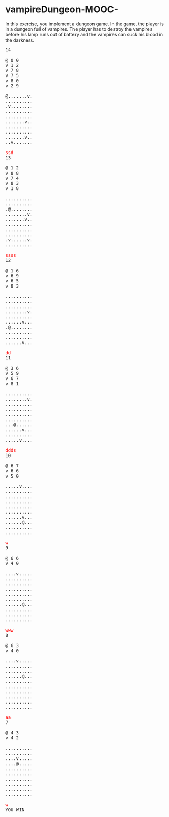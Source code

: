 # vampireDungeon-MOOC-
In this exercise, you implement a dungeon game. In the game, the player is in a dungeon full of vampires. The player has to destroy the vampires before his lamp runs out of battery and the vampires can suck his blood in the darkness.
<pre>14

@ 0 0
v 1 2
v 7 8
v 7 5
v 8 0
v 2 9

@.......v.
..........
.v........
..........
..........
.......v..
..........
..........
.......v..
..v.......

<font color="red">ssd</font>
13

@ 1 2
v 8 8
v 7 4
v 8 3
v 1 8

..........
..........
.@........
........v.
.......v..
..........
..........
..........
.v......v.
..........

<font color="red">ssss</font>
12

@ 1 6
v 6 9
v 6 5
v 8 3

..........
..........
..........
........v.
..........
......v...
.@........
..........
..........
......v...

<font color="red">dd</font>
11

@ 3 6
v 5 9
v 6 7
v 8 1

..........
........v.
..........
..........
..........
..........
...@......
......v...
..........
.....v....

<font color="red">ddds</font>
10

@ 6 7
v 6 6
v 5 0

.....v....
..........
..........
..........
..........
..........
......v...
......@...
..........
..........

<font color="red">w</font>
9

@ 6 6
v 4 0

....v.....
..........
..........
..........
..........
..........
......@...
..........
..........
..........

<font color="red">www</font>
8

@ 6 3
v 4 0

....v.....
..........
..........
......@...
..........
..........
..........
..........
..........
..........

<font color="red">aa</font>
7

@ 4 3
v 4 2

..........
..........
....v.....
....@.....
..........
..........
..........
..........
..........
..........

<font color="red">w</font>
YOU WIN
</pre>
